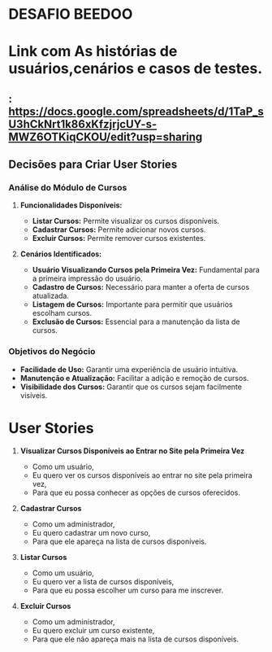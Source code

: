 # DESAFIO BEEDOO

# Link com As histórias de usuários,cenários e casos de testes.
## : https://docs.google.com/spreadsheets/d/1TaP_sU3hCkNrt1k86xKfzjrjcUY-s-MWZ6OTKiqCKOU/edit?usp=sharing

## Decisões para Criar User Stories

### Análise do Módulo de Cursos
1. **Funcionalidades Disponíveis:**
   - **Listar Cursos:** Permite visualizar os cursos disponíveis.
   - **Cadastrar Cursos:** Permite adicionar novos cursos.
   - **Excluir Cursos:** Permite remover cursos existentes.

2. **Cenários Identificados:**
   - **Usuário Visualizando Cursos pela Primeira Vez:** Fundamental para a primeira impressão do usuário.
   - **Cadastro de Cursos:** Necessário para manter a oferta de cursos atualizada.
   - **Listagem de Cursos:** Importante para permitir que usuários escolham cursos.
   - **Exclusão de Cursos:** Essencial para a manutenção da lista de cursos.

### Objetivos do Negócio
- **Facilidade de Uso:** Garantir uma experiência de usuário intuitiva.
- **Manutenção e Atualização:** Facilitar a adição e remoção de cursos.
- **Visibilidade dos Cursos:** Garantir que os cursos sejam facilmente visíveis.

# User Stories
1. **Visualizar Cursos Disponíveis ao Entrar no Site pela Primeira Vez**
   - Como um usuário,
   - Eu quero ver os cursos disponíveis ao entrar no site pela primeira vez,
   - Para que eu possa conhecer as opções de cursos oferecidos.

2. **Cadastrar Cursos**
   - Como um administrador,
   - Eu quero cadastrar um novo curso,
   - Para que ele apareça na lista de cursos disponíveis.

3. **Listar Cursos**
   - Como um usuário,
   - Eu quero ver a lista de cursos disponíveis,
   - Para que eu possa escolher um curso para me inscrever.

4. **Excluir Cursos**
   - Como um administrador,
   - Eu quero excluir um curso existente,
   - Para que ele não apareça mais na lista de cursos disponíveis.
